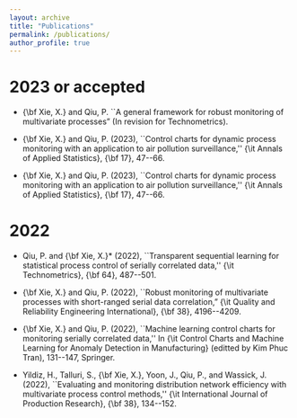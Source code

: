 ```yaml
---
layout: archive
title: "Publications"
permalink: /publications/
author_profile: true
---
```



2023 or accepted
======
* {\bf Xie, X.} and Qiu, P. ``A general framework for robust monitoring 
      of multivariate processes”  (In revision for Technometrics).

* {\bf Xie, X.} and Qiu, P. (2023), ``Control charts for dynamic process
     monitoring with an application to air pollution surveillance,'' {\it Annals of
     Applied Statistics},  {\bf 17}, 47--66. 
     
 * {\bf Xie, X.} and Qiu, P. (2023), ``Control charts for dynamic process
     monitoring with an application to air pollution surveillance,'' {\it Annals of
     Applied Statistics},  {\bf 17}, 47--66.     
     
2022
======

* Qiu, P. and {\bf Xie, X.}* (2022), ``Transparent sequential learning for
     statistical process control of serially correlated data,'' {\it Technometrics},
     {\bf 64}, 487--501. 

* {\bf Xie, X.} and Qiu, P. (2022), ``Robust monitoring of multivariate processes
   with short-ranged serial data correlation,”  {\it Quality and
   Reliability Engineering International},  {\bf 38}, 4196--4209. 

* {\bf Xie, X.} and Qiu, P. (2022), ``Machine learning control charts for
     monitoring serially correlated data,'' In {\it Control Charts and Machine Learning for
     Anomaly Detection in Manufacturing} (editted by Kim Phuc Tran), 131--147,
     Springer.
     

* Yildiz, H., Talluri, S., {\bf Xie, X.}, Yoon, J., Qiu, P., and Wassick, J. (2022),
     ``Evaluating and monitoring distribution network efficiency with multivariate
 process control methods,'' {\it International Journal of Production Research},
 {\bf 38}, 134--152. 
